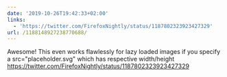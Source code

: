 ```yaml
---
date: '2019-10-26T19:42:33+02:00'
links:
  - 'https://twitter.com/FirefoxNightly/status/1187802323923427329'
url: /1188148927238770688/
---
```

Awesome! This even works flawlessly for lazy loaded images if you specify a src="placeholder.svg" which has respective width/height https://twitter.com/FirefoxNightly/status/1187802323923427329
